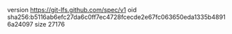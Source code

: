 version https://git-lfs.github.com/spec/v1
oid sha256:b5116ab6efc27da6c0ff7ec4728fcecde2e67fc063650eda1335b48916a24097
size 27176
